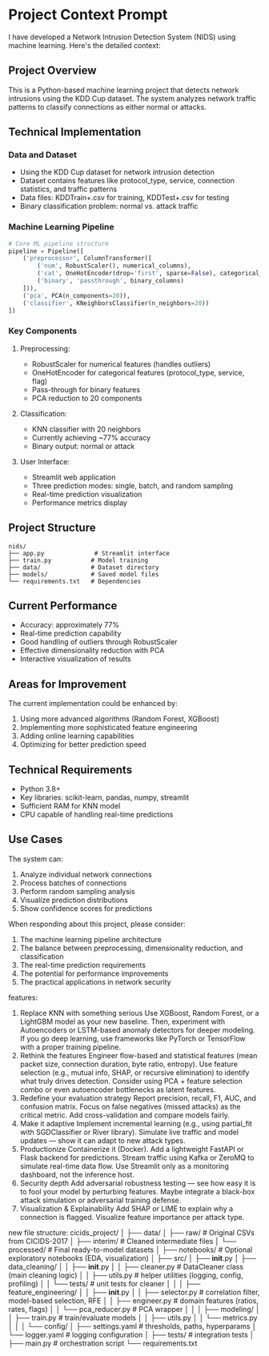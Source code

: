 # Project Context Prompt

I have developed a Network Intrusion Detection System (NIDS) using machine learning. Here's the detailed context:

## Project Overview
This is a Python-based machine learning project that detects network intrusions using the KDD Cup dataset. The system analyzes network traffic patterns to classify connections as either normal or attacks.

## Technical Implementation

### Data and Dataset
- Using the KDD Cup dataset for network intrusion detection
- Dataset contains features like protocol_type, service, connection statistics, and traffic patterns
- Data files: KDDTrain+.csv for training, KDDTest+.csv for testing
- Binary classification problem: normal vs. attack traffic

### Machine Learning Pipeline
```python
# Core ML pipeline structure
pipeline = Pipeline([
    ('preprocessor', ColumnTransformer([
        ('num', RobustScaler(), numerical_columns),
        ('cat', OneHotEncoder(drop='first', sparse=False), categorical_columns),
        ('binary', 'passthrough', binary_columns)
    ])),
    ('pca', PCA(n_components=20)),
    ('classifier', KNeighborsClassifier(n_neighbors=20))
])
```

### Key Components
1. Preprocessing:
   - RobustScaler for numerical features (handles outliers)
   - OneHotEncoder for categorical features (protocol_type, service, flag)
   - Pass-through for binary features
   - PCA reduction to 20 components

2. Classification:
   - KNN classifier with 20 neighbors
   - Currently achieving ~77% accuracy
   - Binary output: normal or attack

3. User Interface:
   - Streamlit web application
   - Three prediction modes: single, batch, and random sampling
   - Real-time prediction visualization
   - Performance metrics display

## Project Structure
```
nids/
├── app.py              # Streamlit interface
├── train.py           # Model training
├── data/              # Dataset directory
├── models/            # Saved model files
└── requirements.txt   # Dependencies
```

## Current Performance
- Accuracy: approximately 77%
- Real-time prediction capability
- Good handling of outliers through RobustScaler
- Effective dimensionality reduction with PCA
- Interactive visualization of results

## Areas for Improvement
The current implementation could be enhanced by:
1. Using more advanced algorithms (Random Forest, XGBoost)
2. Implementing more sophisticated feature engineering
3. Adding online learning capabilities
4. Optimizing for better prediction speed

## Technical Requirements
- Python 3.8+
- Key libraries: scikit-learn, pandas, numpy, streamlit
- Sufficient RAM for KNN model
- CPU capable of handling real-time predictions

## Use Cases
The system can:
1. Analyze individual network connections
2. Process batches of connections
3. Perform random sampling analysis
4. Visualize prediction distributions
5. Show confidence scores for predictions

When responding about this project, please consider:
1. The machine learning pipeline architecture
2. The balance between preprocessing, dimensionality reduction, and classification
3. The real-time prediction requirements
4. The potential for performance improvements
5. The practical applications in network security



features:

1. Replace KNN with something serious
Use XGBoost, Random Forest, or a LightGBM model as your new baseline.
Then, experiment with Autoencoders or LSTM-based anomaly detectors for deeper modeling.
If you go deep learning, use frameworks like PyTorch or TensorFlow with a proper training pipeline.
2. Rethink the features
Engineer flow-based and statistical features (mean packet size, connection duration, byte ratio, entropy).
Use feature selection (e.g., mutual info, SHAP, or recursive elimination) to identify what truly drives detection.
Consider using PCA + feature selection combo or even autoencoder bottlenecks as latent features.
3. Redefine your evaluation strategy
Report precision, recall, F1, AUC, and confusion matrix.
Focus on false negatives (missed attacks) as the critical metric.
Add cross-validation and compare models fairly.
4. Make it adaptive
Implement incremental learning (e.g., using partial_fit with SGDClassifier or River library).
Simulate live traffic and model updates — show it can adapt to new attack types.
5. Productionize
Containerize it (Docker).
Add a lightweight FastAPI or Flask backend for predictions.
Stream traffic using Kafka or ZeroMQ to simulate real-time data flow.
Use Streamlit only as a monitoring dashboard, not the inference host.
6. Security depth
Add adversarial robustness testing — see how easy it is to fool your model by perturbing features.
Maybe integrate a black-box attack simulation or adversarial training defense.
7. Visualization & Explainability
Add SHAP or LIME to explain why a connection is flagged.
Visualize feature importance per attack type.





new file structure:
cicids_project/
│
├── data/
│   ├── raw/                # Original CSVs from CICIDS-2017
│   ├── interim/            # Cleaned intermediate files
│   └── processed/          # Final ready-to-model datasets
│
├── notebooks/              # Optional exploratory notebooks (EDA, visualization)
│
├── src/
│   ├── __init__.py
│   ├── data_cleaning/
│   │   ├── __init__.py
│   │   ├── cleaner.py      # DataCleaner class (main cleaning logic)
│   │   ├── utils.py        # helper utilities (logging, config, profiling)
│   │   └── tests/          # unit tests for cleaner
│   │
│   ├── feature_engineering/
│   │   ├── __init__.py
│   │   ├── selector.py     # correlation filter, model-based selection, RFE
│   │   ├── engineer.py     # domain features (ratios, rates, flags)
│   │   └── pca_reducer.py  # PCA wrapper
│   │
│   ├── modeling/
│   │   ├── train.py        # train/evaluate models
│   │   ├── utils.py
│   │   └── metrics.py
│   │
│   └── config/
│       ├── settings.yaml   # thresholds, paths, hyperparams
│       └── logger.yaml     # logging configuration
│
├── tests/                  # integration tests
│
├── main.py                 # orchestration script
└── requirements.txt
